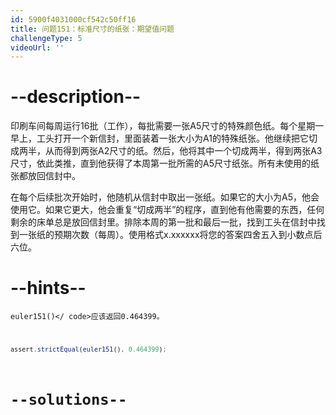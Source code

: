 ```yaml
---
id: 5900f4031000cf542c50ff16
title: 问题151：标准尺寸的纸张：期望值问题
challengeType: 5
videoUrl: ''
---
```


# --description--

印刷车间每周运行16批（工作），每批需要一张A5尺寸的特殊颜色纸。每个星期一早上，工头打开一个新信封，里面装着一张大小为A1的特殊纸张。他继续把它切成两半，从而得到两张A2尺寸的纸。然后，他将其中一个切成两半，得到两张A3尺寸，依此类推，直到他获得了本周第一批所需的A5尺寸纸张。所有未使用的纸张都放回信封中。

在每个后续批次开始时，他随机从信封中取出一张纸。如果它的大小为A5，他会使用它。如果它更大，他会重复“切成两半”的程序，直到他有他需要的东西，任何剩余的床单总是放回信封里。排除本周的第一批和最后一批，找到工头在信封中找到一张纸的预期次数（每周）。使用格式x.xxxxxx将您的答案四舍五入到小数点后六位。

# --hints--

<code>euler151()&lt;/ code>应该返回0.464399。

```js
assert.strictEqual(euler151(), 0.464399);
```

# --solutions--


